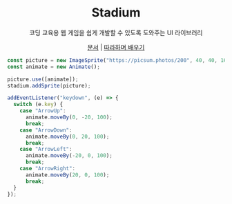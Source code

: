 <h1 align="center">
Stadium
</h1>
<p align="center">
코딩 교육용 웹 게임을 쉽게 개발할 수 있도록 도와주는 UI 라이브러리
</p>

<p align="center">
  <a href="https://stadium.pages.dev/">문서</a> | <a href="https://stadium.pages.dev/따라하기/1.%20맵%20만들기">따라하며 배우기</a>
</p>

```js
const picture = new ImageSprite("https://picsum.photos/200", 40, 40, 160, 220);
const animate = new Animate();

picture.use([animate]);
stadium.addSprite(picture);

addEventListener("keydown", (e) => {
  switch (e.key) {
    case "ArrowUp":
      animate.moveBy(0, -20, 100);
      break;
    case "ArrowDown":
      animate.moveBy(0, 20, 100);
      break;
    case "ArrowLeft":
      animate.moveBy(-20, 0, 100);
      break;
    case "ArrowRight":
      animate.moveBy(20, 0, 100);
      break;
  }
});
```
